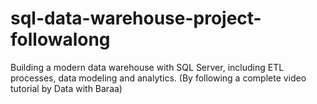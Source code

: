 # sql-data-warehouse-project-followalong
Building a modern data warehouse with SQL Server, including ETL processes, data modeling and analytics. (By following a complete video tutorial by Data with Baraa)
